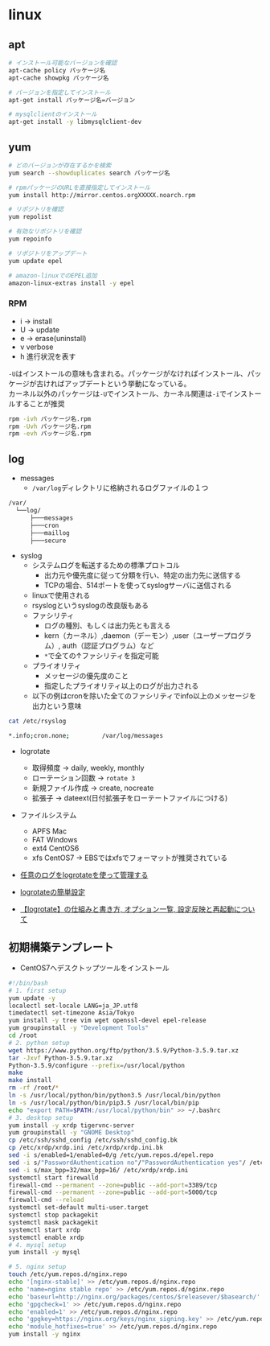 # linux

## apt

```sh
# インストール可能なバージョンを確認
apt-cache policy パッケージ名
apt-cache showpkg パッケージ名

# バージョンを指定してインストール
apt-get install パッケージ名=バージョン

# mysqlclientのインストール
apt-get install -y libmysqlclient-dev
```

## yum

```sh
# どのバージョンが存在するかを検索
yum search --showduplicates search パッケージ名

# rpmパッケージのURLを直接指定してインストール
yum install http://mirror.centos.orgXXXXX.noarch.rpm

# リポジトリを確認
yum repolist

# 有効なリポジトリを確認
yum repoinfo

# リポジトリをアップデート
yum update epel

# amazon-linuxでのEPEL追加
amazon-linux-extras install -y epel
```

### RPM

* i -> install
* U -> update
* e -> erase(uninstall)
* v verbose
* h 進行状況を表す

`-U`はインストールの意味も含まれる。パッケージがなければインストール、パッケージが古ければアップデートという挙動になっている。  
カーネル以外のパッケージは`-U`でインストール、カーネル関連は`-i`でインストールすることが推奨

```sh
rpm -ivh パッケージ名.rpm
rpm -Uvh パッケージ名.rpm
rpm -evh パッケージ名.rpm
```

## log

* messages
  * `/var/log`ディレクトリに格納されるログファイルの１つ

```sh
/var/
  └──log/
      ├───messages
      ├───cron
      ├───maillog
      ├───secure
```

* syslog
  * システムログを転送するための標準プロトコル
    * 出力元や優先度に従って分類を行い、特定の出力先に送信する
    * TCPの場合、514ポートを使ってsyslogサーバに送信される
  * linuxで使用される
  * rsyslogというsyslogの改良版もある
  * ファシリティ
    * ログの種別、もしくは出力先とも言える
    * kern（カーネル）,daemon（デーモン）,user（ユーザープログラム）, auth（認証プログラム）など
    * `*`で全ての↑ファシリティを指定可能
  * プライオリティ
    * メッセージの優先度のこと
    * 指定したプライオリティ以上のログが出力される
  * 以下の例はcronを除いた全てのファシリティでinfo以上のメッセージを出力という意味

```sh
cat /etc/rsyslog

*.info;cron.none;         /var/log/messages
```

* logrotate
  * 取得頻度 -> daily, weekly, monthly
  * ローテーション回数 -> `rotate 3`
  * 新規ファイル作成 -> create, nocreate
  * 拡張子 -> dateext(日付拡張子をローテートファイルにつける)

* ファイルシステム
  * APFS Mac
  * FAT Windows
  * ext4 CentOS6
  * xfs CentOS7 -> EBSではxfsでフォーマットが推奨されている

* [任意のログをlogrotateを使って管理する](https://qiita.com/Esfahan/items/a8058f1eb593170855a1)
* [logrotateの簡単設定](https://qiita.com/Esfahan/items/a8058f1eb593170855a1)
* [【logrotate】の仕組みと書き方, オプション一覧, 設定反映と再起動について](https://milestone-of-se.nesuke.com/sv-basic/linux-basic/logrotate/)


## 初期構築テンプレート

* CentOS7へデスクトップツールをインストール

```sh
#!/bin/bash
# 1. first setup
yum update -y
localectl set-locale LANG=ja_JP.utf8
timedatectl set-timezone Asia/Tokyo
yum install -y tree vim wget openssl-devel epel-release
yum groupinstall -y "Development Tools"
cd /root
# 2. python setup
wget https://www.python.org/ftp/python/3.5.9/Python-3.5.9.tar.xz
tar -Jxvf Python-3.5.9.tar.xz
Python-3.5.9/configure --prefix=/usr/local/python
make
make install
rm -rf /root/*
ln -s /usr/local/python/bin/python3.5 /usr/local/bin/python
ln -s /usr/local/python/bin/pip3.5 /usr/local/bin/pip
echo "export PATH=$PATH:/usr/local/python/bin" >> ~/.bashrc
# 3. desktop setup
yum install -y xrdp tigervnc-server
yum groupinstall -y "GNOME Desktop"
cp /etc/ssh/sshd_config /etc/ssh/sshd_config.bk
cp /etc/xrdp/xrdp.ini /etc/xrdp/xrdp.ini.bk
sed -i s/enabled=1/enabled=0/g /etc/yum.repos.d/epel.repo
sed -i s/"PasswordAuthentication no"/"PasswordAuthentication yes"/ /etc/ssh/sshd_config
sed -i s/max_bpp=32/max_bpp=16/ /etc/xrdp/xrdp.ini
systemctl start firewalld
firewall-cmd --permanent --zone=public --add-port=3389/tcp
firewall-cmd --permanent --zone=public --add-port=5000/tcp
firewall-cmd --reload
systemctl set-default multi-user.target
systemctl stop packagekit
systemctl mask packagekit
systemctl start xrdp
systemctl enable xrdp
# 4. mysql setup
yum install -y mysql

# 5. nginx setup
touch /etc/yum.repos.d/nginx.repo
echo '[nginx-stable]' >> /etc/yum.repos.d/nginx.repo
echo 'name=nginx stable repo' >> /etc/yum.repos.d/nginx.repo
echo 'baseurl=http://nginx.org/packages/centos/$releasever/$basearch/' >> /etc/yum.repos.d/nginx.repo
echo 'gpgcheck=1' >> /etc/yum.repos.d/nginx.repo
echo 'enabled=1' >> /etc/yum.repos.d/nginx.repo
echo 'gpgkey=https://nginx.org/keys/nginx_signing.key' >> /etc/yum.repos.d/nginx.repo
echo 'module_hotfixes=true' >> /etc/yum.repos.d/nginx.repo
yum install -y nginx
```
